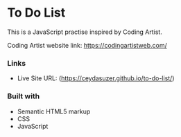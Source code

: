 # To Do List 

This is a JavaScript practise inspired by Coding Artist.

Coding Artist website link: https://codingartistweb.com/

### Links

- Live Site URL: (https://ceydasuzer.github.io/to-do-list/)

### Built with

- Semantic HTML5 markup
- CSS
- JavaScript

